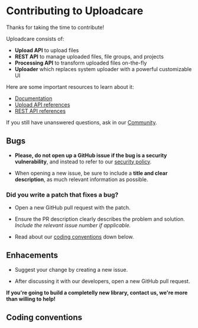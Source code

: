 # Contributing to Uploadcare

Thanks for taking the time to contribute!

Uploadcare consists of:
* **Upload API** to upload files
* **REST API** to manage uploaded files, file groups, and projects
* **Processing API** to transform uploaded files on-the-fly
* **Uploader** which replaces system uploader with a powerful customizable UI

Here are some important resources to learn about it:

* [Documentation](http://uploadcare.com/docs/)
* [Upload API references](https://uploadcare.com/api-refs/upload-api/)
* [REST API references](https://uploadcare.com/api-refs/rest-api/)

If you still have unanswered questions, ask in our [Community](https://uploadcare.com/community/).

## Bugs

* **Please, do not open up a GitHub issue if the bug is a security vulnerability**, and instead to refer to our [security policy](https://github.com/rsedykh/.github/blob/master/SECURITY.md).

* When opening a new issue, be sure to include a **title and clear description**, as much relevant information as possible.

### **Did you write a patch that fixes a bug?**

* Open a new GitHub pull request with the patch.

* Ensure the PR description clearly describes the problem and solution. _Include the relevant issue number if applicable._

* Read about our [coding conventions](#coding-conventions) down below.

## Enhacements

* Suggest your change by creating a new issue.

* After discussing it with our developers, open a new GitHub pull request.

**If you're going to build a completelly new library, contact us, we're more than willing to help!**

## Coding conventions
